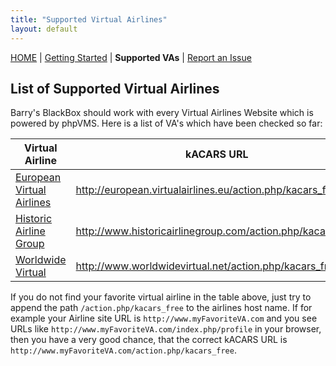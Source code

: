 ```yaml
---
title: "Supported Virtual Airlines"
layout: default
---
```


[HOME](.) | [Getting Started](./getting-started) | **Supported VAs** | [Report an Issue](https://github.com/barryballantines/BarrysBlackBox/issues)

## List of Supported Virtual Airlines

Barry's BlackBox should work with every Virtual Airlines Website which is powered by phpVMS. 
Here is a list of VA's which have been checked so far:

| Virtual Airline           | kACARS URL                                                  | 
| ------------------------- | ----------------------------------------------------------- |
| [European Virtual Airlines](http://european.virtualairlines.eu) | http://european.virtualairlines.eu/action.php/kacars_free   |
| [Historic Airline Group](http://www.historicairlinegroup.com) | http://www.historicairlinegroup.com/action.php/kacars_free  |
| [Worldwide Virtual](http://www.worldwidevirtual.net) | http://www.worldwidevirtual.net/action.php/kacars_free |

If you do not find your favorite virtual airline in the table above, just try to append 
the path `/action.php/kacars_free` to the airlines host name. If for example your Airline site 
URL is `http://www.myFavoriteVA.com` and you see URLs like `http://www.myFavoriteVA.com/index.php/profile` 
in your browser, then you have a very good chance, that the correct kACARS URL is 
`http://www.myFavoriteVA.com/action.php/kacars_free`.
 
